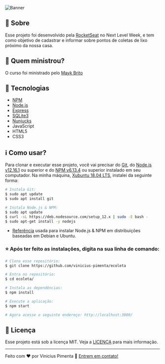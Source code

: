 <img alt="Banner" src="https://res.cloudinary.com/vinicius998609604/image/upload/v1591582485/nlw/ecoleta_tmx6vz.jpg" />

## :large_blue_circle: Sobre
Esse projeto foi desenvolvido pela [RocketSeat](https://rocketseat.com.br/) no Next Level Week, e tem como objetivo de cadastrar e informar sobre pontos de coletas de lixo próximo da nossa casa.

## :bust_in_silhouette: Quem ministrou?
O curso foi ministrado pelo [Mayk Brito](https://github.com/maykbrito)

## :rocket: Tecnologias

-  [NPM](https://www.npmjs.com/)
-  [Node.js](https://nodejs.org/en/docs/)
-  [Express](https://expressjs.com/)
-  [SQLite3](https://www.npmjs.com/package/sqlite3)
-  [Nunjucks](https://mozilla.github.io/nunjucks/templating.html)
-  JavaScript
-  HTML5
-  CSS3

## :information_source: Como usar?

Para clonar e executar esse projeto, você vai precisar do [Git](https://git-scm.com), do [Node.js v12.16.1](https://nodejs.org/en/docs/) ou superior e do [NPM v6.13.4](https://www.npmjs.com/) ou superior instalado em seu computador. Na minha máquina, [Xubuntu 18.04 LTS](https://xubuntu.org/), instalei da seguinte forma:

```bash
# Instala Git:
$ sudo apt update
$ sudo apt install git

# Instala Node.js & NPM:
$ sudo apt update
$ curl -sL https://deb.nodesource.com/setup_12.x | sudo -E bash -
$ sudo apt-get install -y nodejs
```
-  [Referência](https://github.com/nodesource/distributions/blob/master/README.md) usada para instalar Node.js & NPM em distribuições baseadas em Debian e Ubuntu.

### :star: Após ter feito as instalações, digita na sua linha de comando:

```bash
# Clona esse repositório:
$ git clone https://github.com/vinicius-pimenta/ecoleta

# Entra no repositório:
$ cd ecoleta/

# Instala as dependências:
$ npm install

# Execute a aplicação:
$ npm start

# Agora acesse o seguinte endereço: http://localhost:3000/
```

## :memo: Licença
Esse projeto está sob a licença MIT. Veja a [LICENÇA](./LICENSE) para mais informação.

---

Feito com ♥ por Vinicius Pimenta :wave: [Entrem em contato!](https://www.linkedin.com/in/vinicius-pimenta-195b04181/)
